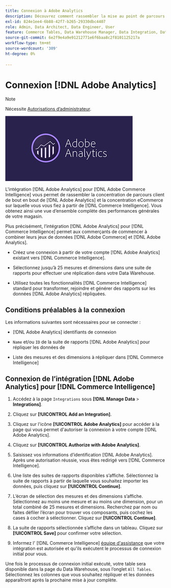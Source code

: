 ```yaml
---
title: Connexion à Adobe Analytics
description: Découvrez comment rassembler la mise au point de parcours client de bout en bout de [!DNL Adobe Analytics] et la mise au point de commerce électronique sur laquelle vous vous fiez à partir de [!DNL Commerce Intelligence].
exl-id: 824e1ee4-6b88-42f7-b265-29330dbc4407
role: Admin, Data Architect, Data Engineer, User
feature: Commerce Tables, Data Warehouse Manager, Data Integration, Data Import/Export
source-git-commit: 6e2f9e4a9e91212771e6f6baa8c2f8101125217a
workflow-type: tm+mt
source-wordcount: '309'
ht-degree: 0%

---
```


# Connexion [!DNL Adobe Analytics]

>[!NOTE]
>
>Nécessite [Autorisations d’administrateur](../../../administrator/user-management/user-management.md).

![](../../../assets/adobe-analytic-slogo.png)

L&#39;intégration [!DNL Adobe Analytics] pour [!DNL Adobe Commerce Intelligence] vous permet de rassembler la concentration de parcours client de bout en bout de [!DNL Adobe Analytics] et la concentration eCommerce sur laquelle vous vous fiez à partir de [!DNL Commerce Intelligence]. Vous obtenez ainsi une vue d’ensemble complète des performances générales de votre magasin.

Plus précisément, l’intégration [!DNL Adobe Analytics] pour [!DNL Commerce Intelligence] permet aux commerçants de commencer à combiner leurs jeux de données [!DNL Adobe Commerce] et [!DNL Adobe Analytics].

- Créez une connexion à partir de votre compte [!DNL Adobe Analytics] existant vers [!DNL Commerce Intelligence].

- Sélectionnez jusqu’à 25 mesures et dimensions dans une suite de rapports pour effectuer une réplication dans votre Data Warehouse.

- Utilisez toutes les fonctionnalités [!DNL Commerce Intelligence] standard pour transformer, rejoindre et générer des rapports sur les données [!DNL Adobe Analytics] répliquées.

## Conditions préalables à la connexion

Les informations suivantes sont nécessaires pour se connecter :

- [!DNL Adobe Analytics] identifiants de connexion

- `Name` et/ou `ID` de la suite de rapports [!DNL Adobe Analytics] pour répliquer les données de

- Liste des mesures et des dimensions à répliquer dans [!DNL Commerce Intelligence]

## Connexion de l’intégration [!DNL Adobe Analytics] pour [!DNL Commerce Intelligence]

1. Accédez à la page `Integrations` sous **[!DNL Manage Data** > **Integrations]**.

1. Cliquez sur **[!UICONTROL Add an Integration]**.

1. Cliquez sur l&#39;icône **[!UICONTROL Adobe Analytics]** pour accéder à la page qui vous permet d&#39;autoriser la connexion à votre compte [!DNL Adobe Analytics].

1. Cliquez sur **[!UICONTROL Authorize with Adobe Analytics]**.

1. Saisissez vos informations d’identification [!DNL Adobe Analytics]. Après une autorisation réussie, vous êtes redirigé vers [!DNL Commerce Intelligence].

1. Une liste des suites de rapports disponibles s’affiche. Sélectionnez la suite de rapports à partir de laquelle vous souhaitez importer les données, puis cliquez sur **[!UICONTROL Continue]**.

1. L’écran de sélection des mesures et des dimensions s’affiche. Sélectionnez au moins une mesure et au moins une dimension, pour un total combiné de 25 mesures et dimensions. Recherchez par nom ou faites défiler l’écran pour trouver vos composants, puis cochez les cases à cocher à sélectionner. Cliquez sur **[!UICONTROL Continue]**.

1. La suite de rapports sélectionnée s’affiche dans un tableau. Cliquez sur **[!UICONTROL Save]** pour confirmer votre sélection.

1. Informez l&#39; [!DNL Commerce Intelligence] [équipe d&#39;assistance](https://experienceleague.adobe.com/docs/commerce-knowledge-base/kb/troubleshooting/miscellaneous/mbi-service-policies.html?lang=fr) que votre intégration est autorisée et qu&#39;ils exécutent le processus de connexion initial pour vous.

Une fois le processus de connexion initial exécuté, votre table sera disponible dans la page du Data Warehouse, sous l’onglet `All Tables`. Sélectionnez les colonnes que vous souhaitez répliquer et les données apparaîtront après la prochaine mise à jour complète.
